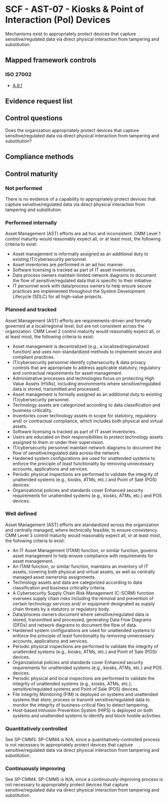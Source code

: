 # SCF - AST-07 - Kiosks & Point of Interaction (PoI) Devices
Mechanisms exist to appropriately protect devices that capture sensitive/regulated data via direct physical interaction from tampering and substitution.
## Mapped framework controls
### ISO 27002
- [A.8.1](../iso27002/a-8.md#a81)

## Evidence request list


## Control questions
Does the organization appropriately protect devices that capture sensitive/regulated data via direct physical interaction from tampering and substitution?

## Compliance methods


## Control maturity
### Not performed
There is no evidence of a capability to appropriately protect devices that capture sensitive/regulated data via direct physical interaction from tampering and substitution.

### Performed internally
Asset Management (AST) efforts are ad hoc and inconsistent. CMM Level 1 control maturity would reasonably expect all, or at least most, the following criteria to exist:
- Asset management is informally assigned as an additional duty to existing IT/cybersecurity personnel.
- Asset inventories are performed in an ad hoc manner.
- Software licensing is tracked as part of IT asset inventories.
- Data process owners maintain limited network diagrams to document the flow of sensitive/regulated data that is specific to their initiative.
- IT personnel work with data/process owners to help ensure secure practices are implemented throughout the System Development Lifecycle (SDLC) for all high-value projects.

### Planned and tracked
Asset Management (AST) efforts are requirements-driven and formally governed at a local/regional level, but are not consistent across the organization. CMM Level 2 control maturity would reasonably expect all, or at least most, the following criteria to exist:
- Asset management is decentralized (e.g., a localized/regionalized function) and uses non-standardized methods to implement secure and compliant practices.
- IT/cybersecurity personnel identify cybersecurity & data privacy controls that are appropriate to address applicable statutory, regulatory and contractual requirements for asset management.
- Administrative processes and technologies focus on protecting High Value Assets (HVAs), including environments where sensitive/regulated data is stored, transmitted and processed.
- Asset management is formally assigned as an additional duty to existing IT/cybersecurity personnel.
- Technology assets are categorized according to data classification and business criticality.
- Inventories cover technology assets in scope for statutory, regulatory and/ or contractual compliance, which includes both physical and virtual assets.
- Software licensing is tracked as part of IT asset inventories.
- Users are educated on their responsibilities to protect technology assets assigned to them or under their supervision.
- IT/cybersecurity personnel maintain network diagrams to document the flow of sensitive/regulated data across the network.
- Hardened system configurations are used for unattended systems to enforce the principle of least functionality by removing unnecessary accounts, applications and services.
- Periodic physical inspections are performed to validate the integrity of unattended systems (e.g., kiosks, ATMs, etc.) and Point of Sale (POS) devices.
- Organizational policies and standards cover Enhanced security requirements for unattended systems (e.g., kiosks, ATMs, etc.) and POS devices.

### Well defined
Asset Management (AST) efforts are standardized across the organization and centrally managed, where technically feasible, to ensure consistency. CMM Level 3 control maturity would reasonably expect all, or at least most, the following criteria to exist:
- An IT Asset Management (ITAM) function, or similar function, governs asset management to help ensure compliance with requirements for asset management.
- An ITAM function, or similar function, maintains an inventory of IT assets, covering both physical and virtual assets, as well as centrally managed asset ownership assignments.
- Technology assets and data are categorized according to data classification and business criticality criteria.
- A Cybersecurity Supply Chain Risk Management (C-SCRM) function oversees supply chain risks including the removal and prevention of certain technology services and/ or equipment designated as supply chain threats by a statutory or regulatory body.
- Data/process owners document where sensitive/regulated data is stored, transmitted and processed, generating Data Flow Diagrams (DFDs) and network diagrams to document the flow of data.
- Hardened system configurations are used for unattended systems to enforce the principle of least functionality by removing unnecessary accounts, applications and services.
- Periodic physical inspections are performed to validate the integrity of unattended systems (e.g., kiosks, ATMs, etc.) and Point of Sale (POS) devices.
- Organizational policies and standards cover Enhanced security requirements for unattended systems (e.g., kiosks, ATMs, etc.) and POS devices.
- Periodic physical and local inspections are performed to validate the integrity of unattended systems (e.g., kiosks, ATMs, etc.), sensitive/regulated systems and Point of Sale (POS) devices.
- File Integrity Monitoring (FIM) is deployed on systems and unattended systems that store, process or transmit sensitive/regulated data to monitor the integrity of business-critical files to detect tampering.
- Host-based Intrusion Prevention System (HIPS) is deployed on both systems and unattended systems to identify and block hostile activities.

### Quantitatively controlled
See SP-CMM3. SP-CMM4 is N/A, since a quantitatively-controlled process is not necessary to appropriately protect devices that capture sensitive/regulated data via direct physical interaction from tampering and substitution.

### Continuously improving
See SP-CMM4. SP-CMM5 is N/A, since a continuously-improving process is not necessary to appropriately protect devices that capture sensitive/regulated data via direct physical interaction from tampering and substitution.
